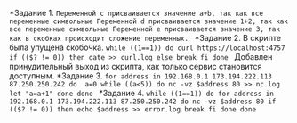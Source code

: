 *Задание 1. 
	```Переменной с присваивается значение a+b, так как все переменные символьные
	Переменной d присваивается значение 1+2, так как все переменные символьные
	Переменной e присваивается значение 3, так как в скобках происходит сложение переменных.
	```
*Задание 2. 
В скрипте была упущена скобочка.
	```while ((1==1))
  		do
  		curl https://localhost:4757
  		if (($? != 0))
  		then
    			date >> curl.log
  		else
    			break
  		fi
  		done
	```
Добавлен принудительный выход из скрипта, как только сервис становится доступным.
*Задание 3. 
	```for address in 192.168.0.1 173.194.222.113 87.250.250.242
	do 
  		a=0
  		while ((a<5))
    		do
    			nc -vz $address 80 >> nc.log
   			let "a=a+1"
    		done
	done
	```
*Задание 4.
	```while ((1==1))
  	do
    		for address in 192.168.0.1 173.194.222.113 87.250.250.242
    		do
      			nc -vz $address 80
      			if (($? != 0))
      			then
        			echo $address >> error.log
        			break
      			fi
    		done
  	done
	```


